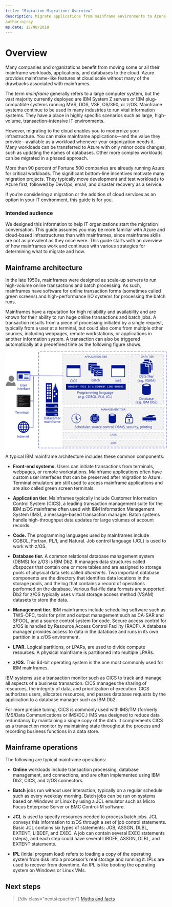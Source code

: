 ```yaml
---
title: "Migration Migration: Overview"
description: Migrate applications from mainframe environments to Azure, a proven, highly available, and scalable infrastructure for systems that currently run on mainframes. 
author:njray
ms.date: 12/08/2018
---
```


# Overview

Many companies and organizations benefit from moving some or all their mainframe workloads, applications, and databases to the cloud. Azure provides mainframe-like features at cloud scale without many of the drawbacks associated with mainframes.

The term *mainframe* generally refers to a large computer system, but the vast majority currently deployed are IBM System Z servers or IBM plug-compatible systems running MVS, DOS, VSE, OS/390, or z/OS. Mainframe systems continue to be used in many industries to run vital information systems. They have a place in highly specific scenarios such as large, high-volume,  transaction-intensive IT environments.

However, migrating to the cloud enables you to modernize your infrastructure. You can make mainframe applications—and the value they provide—available as a workload whenever your organization needs it. Many workloads can be transferred to Azure with only minor code changes, such as updating the names of databases. Other more complex workloads can be migrated in a phased approach.

More than 90 percent of Fortune 500 companies are already running Azure for critical workloads. The significant bottom-line incentives motivate many migration projects. They typically move development and test workloads to Azure first, followed by DevOps, email, and disaster recovery as a service.

If you’re considering a migration or the addition of cloud services as an option in your IT environment, this guide is for you.

### Intended audience

We designed this information to help IT organizations start the migration conversation. This guide assumes you may be more familiar with Azure and cloud-based infrastructures than with mainframes, since mainframe skills are not as prevalent as they once were. This guide starts with an overview of how mainframes work and continues with various strategies for determining what to migrate and how.

## Mainframe architecture

In the late 1950s, mainframes were designed as scale-up servers to run high-volume online transactions and batch processing. As such, mainframes have software for online transaction forms (sometimes called green screens) and high-performance I/O systems for processing the batch runs.

Mainframes have a reputation for high reliability and availability and are known for their ability to run huge online transactions and batch jobs. A transaction results from a piece of processing initiated by a single request, typically from a user at a terminal, but could also come from multiple other sources, including webpages, remote workstations, or applications in another information system. A transaction can also be triggered automatically at a predefined time as the following figure shows.

![Components in a typical IBM mainframe architecture](../media/zOS-architectural-layers.png)

A typical IBM mainframe architecture includes these common components:

-   **Front-end systems.** Users can initiate transactions from terminals, webpages, or remote workstations. Mainframe applications often have custom user interfaces that can be preserved after migration to Azure. Terminal emulators are still used to access mainframe applications and are also called green screen terminals.

-   **Application tier.** Mainframes typically include Customer Information Control System (CICS), a leading transaction management suite for the IBM z/OS mainframe often used with IBM Information Management System (IMS), a message-based transaction manager. Batch systems handle high-throughput data updates for large volumes of account records.

-   **Code.** The programming languages used by mainframes include COBOL, Fortran, PL/I, and Natural. Job control language (JCL) is used to work with z/OS.

-   **Database tier.** A common relational database management system (DBMS) for z/OS is IBM Db2. It manages data structures called *dbspaces* that contain one or more tables and are assigned to storage pools of physical data sets called *dbextents*. Two important database components are the directory that identifies data locations in the storage pools, and the log that contains a record of operations performed on the database. Various flat-file data formats are supported. Db2 for z/OS typically uses virtual storage access method (VSAM) datasets to store the data.

-   **Management tier.** IBM mainframes include scheduling software such as TWS-OPC, tools for print and output management such as CA-SAR and SPOOL, and a source control system for code. Secure access control for z/OS is handled by Resource Access Control Facility (RACF). A database manager provides access to data in the database and runs in its own partition in a z/OS environment.

-   **LPAR.** Logical partitions, or LPARs, are used to divide compute resources. A physical mainframe is partitioned into multiple LPARs.

-   **z/OS.** This 64-bit operating system is the one most commonly used for IBM mainframes.

IBM systems use a transaction monitor such as CICS to track and manage all aspects of a business transaction. CICS manages the sharing of resources, the integrity of data, and prioritization of execution. CICS authorizes users, allocates resources, and passes database requests by the application to a database manager such as IBM Db2.

For more precise tuning, CICS is commonly used with IMS/TM (formerly IMS/Data Communications or IMS/DC.) IMS was designed to reduce data redundancy by maintaining a single copy of the data. It complements CICS as a transaction monitor by maintaining state throughout the process and recording business functions in a data store.

## Mainframe operations

The following are typical mainframe operations:

-   **Online** workloads include transaction processing, database management, and connections, and are often implemented using IBM Db2, CICS, and z/OS connectors.

-   **Batch** jobs run without user interaction, typically on a regular schedule such as every weekday morning. Batch jobs can be run on systems based on Windows or Linux by using a JCL emulator such as Micro Focus Enterprise Server or BMC Control-M software.

-   **JCL** is used to specify resources needed to process batch jobs. JCL conveys this information to z/OS through a set of job control statements. Basic JCL contains six types of statements: JOB, ASSGN, DLBL, EXTENT, LIBDEF, and EXEC. A job can contain several EXEC statements (steps), and each step could have several LIBDEF, ASSGN, DLBL, and EXTENT statements.

-   **IPL** (initial program load) refers to loading a copy of the operating system from disk into a processor’s real storage and running it. IPLs are used to recover from downtime. An IPL is like booting the operating system on Windows or Linux VMs.

## Next steps


> [!div class="nextstepaction"]
> [Myths and facts](myths-and-facts.md)

